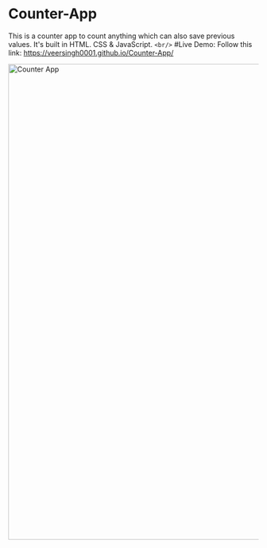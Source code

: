 # Counter-App
This is a counter app to count anything which can also save previous values. It's built in HTML. CSS  &amp; JavaScript.  `<br/>`
#Live Demo:
Follow this link: https://veersingh0001.github.io/Counter-App/

<img width="957" alt="Counter App" src="https://github.com/VeerSingh0001/Counter-App/assets/115876530/2b2911f4-56c0-4a57-abe4-77b660c65c60">
